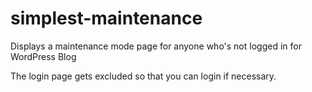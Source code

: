# simplest-maintenance
Displays a maintenance mode page for anyone who's not logged in for WordPress Blog

The login page gets excluded so that you can login if necessary.
